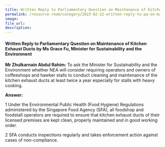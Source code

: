 ```yaml
---  
title: Written Reply to Parliamentary Question on Maintenance of Kitchen Exhaust Ducts by Ms Grace Fu, Minister for Sustainability and the Environment
permalink: /resource-room/category/2023-02-22-written-reply-to-pq-on-maintenance-of-kitchen-exhaust-ducts
image:  
file_url:  
description:  
---  
```

#### Written Reply to Parliamentary Question on Maintenance of Kitchen Exhaust Ducts by Ms Grace Fu, Minister for Sustainability and the Environment

**Mr Zhulkarnain Abdul Rahim:** To ask the Minister for Sustainability and the Environment whether NEA will consider requiring operators and owners of coffeeshops and hawker stalls to conduct cleaning and maintenance of the kitchen exhaust ducts at least twice a year especially for stalls with heavy cooking.

**Answer:**

1 Under the Environmental Public Health (Food Hygiene) Regulations administered by the Singapore Food Agency (SFA), all foodshop and foodstall operators are required to ensure that kitchen exhaust ducts of their licensed premises are kept clean, properly maintained and in good working order.

2 SFA conducts inspections regularly and takes enforcement action against cases of non-compliance.
